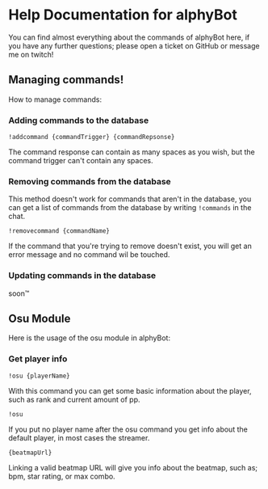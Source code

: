 # Help Documentation for alphyBot
You can find almost everything about the commands of alphyBot here, if you have any further questions; please open a ticket on GitHub or message me on twitch!
## Managing commands!
How to manage commands: 
### Adding commands to the database
```
!addcommand {commandTrigger} {commandRepsonse}
```

The command response can contain as many spaces as you wish, but the command trigger can't contain any spaces.

### Removing commands from the database

This method doesn't work for commands that aren't in the database, you can get a list of commands from the database by writing ```!commands``` in the chat.

```
!removecommand {commandName}
```

If the command that you're trying to remove doesn't exist, you will get an error message and no command wil be touched.

### Updating commands in the database
soon™

## Osu Module
Here is the usage of the osu module in alphyBot:

### Get player info
```
!osu {playerName}
```

With this command you can get some basic information about the player, such as rank and current amount of pp.

```
!osu
```

If you put no player name after the osu command you get info about the default player, in most cases the streamer.

```
{beatmapUrl}
```

Linking a valid beatmap URL will give you info about the beatmap, such as; bpm, star rating, or max combo.
